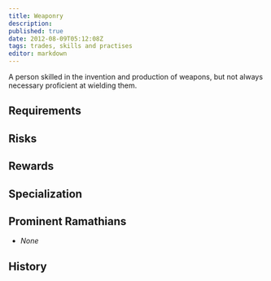 ```yaml
---
title: Weaponry
description:
published: true
date: 2012-08-09T05:12:08Z
tags: trades, skills and practises
editor: markdown
---
```


A person skilled in the invention and production of weapons, but not always necessary proficient at wielding them.

## Requirements

## Risks

## Rewards

## Specialization

## Prominent Ramathians

- *None*

## History

